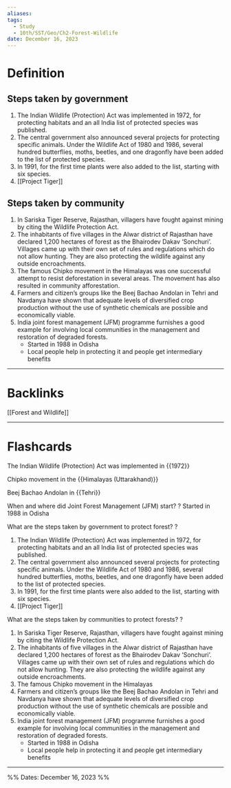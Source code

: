```yaml
---
aliases: 
tags:
  - Study
  - 10th/SST/Geo/Ch2-Forest-Wildlife
date: December 16, 2023
---
```

# Definition
## Steps taken by government
1. The Indian Wildlife (Protection) Act was implemented in 1972, for protecting habitats and an all India list of protected species was published.
2. The central government also announced several projects for protecting specific animals. Under the Wildlife Act of 1980 and 1986, several hundred butterflies, moths, beetles, and one dragonfly have been added to the list of protected species.
3. In 1991, for the first time plants were also added to the list, starting with six species.
4. [[Project Tiger]]
## Steps taken by community
1. In Sariska Tiger Reserve, Rajasthan, villagers have fought against mining by citing the Wildlife Protection Act.
2. The inhabitants of five villages in the Alwar district of Rajasthan have declared 1,200 hectares of forest as the Bhairodev Dakav ‘Sonchuri’. Villages came up with their own set of rules and regulations which do not allow hunting. They are also protecting the wildlife against any outside encroachments.
3. The famous Chipko movement in the Himalayas was one successful attempt to resist deforestation in several areas. The movement has also resulted in community afforestation.
4. Farmers and citizen’s groups like the Beej Bachao Andolan in Tehri and Navdanya have shown that adequate levels of diversified crop production without the use of synthetic chemicals are possible and economically viable.
5. India joint forest management (JFM) programme furnishes a good example for involving local communities in the management and restoration of degraded forests.
	- Started in 1988 in Odisha
	- Local people help in protecting it and people get intermediary benefits

---
# Backlinks
[[Forest and Wildlife]]

---
# Flashcards

The Indian Wildlife (Protection) Act was implemented in {{1972}}
<!--SR:!2024-06-05,111,286-->

Chipko movement in the {{Himalayas (Uttarakhand)}}
<!--SR:!2024-06-14,115,287-->

Beej Bachao Andolan in {{Tehri}}
<!--SR:!2024-03-20,56,242-->

When and where did Joint Forest Management (JFM) start?
?
Started in 1988 in Odisha
<!--SR:!2024-06-14,130,280-->

What are the steps taken by government to protect forest?
?
1. The Indian Wildlife (Protection) Act was implemented in 1972, for protecting habitats and an all India list of protected species was published.
2. The central government also announced several projects for protecting specific animals. Under the Wildlife Act of 1980 and 1986, several hundred butterflies, moths, beetles, and one dragonfly have been added to the list of protected species.
3. In 1991, for the first time plants were also added to the list, starting with six species.
4. [[Project Tiger]]
<!--SR:!2024-05-18,97,260-->

What are the steps taken by communities to protect forests?
?
1. In Sariska Tiger Reserve, Rajasthan, villagers have fought against mining by citing the Wildlife Protection Act.
2. The inhabitants of five villages in the Alwar district of Rajasthan have declared 1,200 hectares of forest as the Bhairodev Dakav ‘Sonchuri’. Villages came up with their own set of rules and regulations which do not allow hunting. They are also protecting the wildlife against any outside encroachments.
3. The famous Chipko movement in the Himalayas
4. Farmers and citizen’s groups like the Beej Bachao Andolan in Tehri and Navdanya have shown that adequate levels of diversified crop production without the use of synthetic chemicals are possible and economically viable.
5. India joint forest management (JFM) programme furnishes a good example for involving local communities in the management and restoration of degraded forests.
	- Started in 1988 in Odisha
	- Local people help in protecting it and people get intermediary benefits
<!--SR:!2024-03-08,25,220-->

---

%%
Dates: December 16, 2023
%%